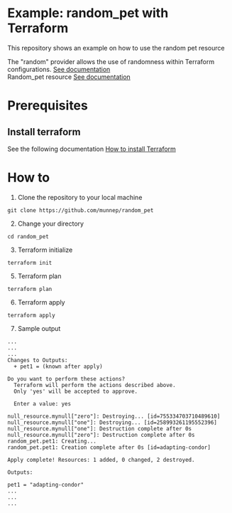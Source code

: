 # Example: random_pet with Terraform

This repository shows an example on how to use the random pet resource 

The "random" provider allows the use of randomness within Terraform configurations. [See documentation](https://registry.terraform.io/providers/hashicorp/random/latest/docs)   
Random_pet resource [See documentation](https://registry.terraform.io/providers/hashicorp/random/latest/docs/resources/pet) 


# Prerequisites

## Install terraform  
See the following documentation [How to install Terraform](https://learn.hashicorp.com/tutorials/terraform/install-cli)

# How to

1. Clone the repository to your local machine
```
git clone https://github.com/munnep/random_pet
```
2. Change your directory
```
cd random_pet
```
3. Terraform initialize
```
terraform init
```
5. Terraform plan
```
terraform plan
```
6. Terraform apply
```
terraform apply
```
7. Sample output
```
...
...
...
Changes to Outputs:
  + pet1 = (known after apply)

Do you want to perform these actions?
  Terraform will perform the actions described above.
  Only 'yes' will be accepted to approve.

  Enter a value: yes

null_resource.mynull["zero"]: Destroying... [id=755334703710489610]
null_resource.mynull["one"]: Destroying... [id=258993261195552396]
null_resource.mynull["one"]: Destruction complete after 0s
null_resource.mynull["zero"]: Destruction complete after 0s
random_pet.pet1: Creating...
random_pet.pet1: Creation complete after 0s [id=adapting-condor]

Apply complete! Resources: 1 added, 0 changed, 2 destroyed.

Outputs:

pet1 = "adapting-condor"
...
...
...
```
